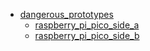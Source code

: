 * [dangerous_prototypes](dangerous_prototypes)
  * [raspberry_pi_pico_side_a](/dangerous_prototypes/raspberry_pi_pico_side_a)
  * [raspberry_pi_pico_side_b](/dangerous_prototypes/raspberry_pi_pico_side_b)
